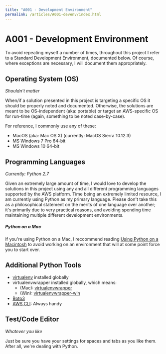```yaml
---
title: "A001 - Development Environment"
permalink: /articles/A001-devenv/index.html
---
```


# A001 - Development Environment

To avoid repeating myself a number of times, throughout this project I refer to a Standard Development Environment, documented below. Of course, where exceptions are necessary, I will document them appropriately.

## Operating System (OS)

*Shouldn't matter*

When/if a solution presented in this project is targeting a specific OS
it should be properly noted and documented. Otherwise, the solutions are
meant to be OS-independent (aka: portable) or target an AWS-specific OS
for run-time (again, something to be noted case-by-case).

For reference, I commonly use any of these:

* MacOS (aka: Mac OS X) (currently: MacOS Sierra 10.12.3)
* MS Windows 7 Pro 64-bit
* MS Windows 10 64-bit

## Programming Languages

*Currently: Python 2.7*

Given an extremely large amount of time, I would love to develop the
solutions in this project using any and all different programming languages
supported by the AWS platform.
Time being an extremely limited resource, I am currently using
Python as my primary language. Please don't take this as a philosophical
statement on the merits of one language over another; it's primarily
due to very practical reasons, and avoiding spending time maintaining multiple
different development environments.

<div class="note os mac">
   <h5>Python on a Mac</h5>
   <p>If you're using Python on a Mac, I reccommend reading <a href="https://docs.python.org/2.7/using/mac.html">Using Python on a Macintosh</a> to avoid working on an environment that will at some point force you to start over.</p>
</div>

## Additional Python Tools

* [virtualenv](https://virtualenv.pypa.io/en/stable/) installed globally
* virtualenvwrapper installed globally, which means:
   * (Mac): [virtualenvwrapper](https://virtualenvwrapper.readthedocs.io/en/latest/)
   * (Win): [virtualenvwrapper-win](https://pypi.python.org/pypi/virtualenvwrapper-win)
* [Boto3](https://boto3.readthedocs.io/en/latest/)
* [AWS CLI](https://aws.amazon.com/cli/): Always handy


## Test/Code Editor

*Whatever you like*

Just be sure you have your settings for spaces and tabs as you like them. After all, we're dealing with Python.


